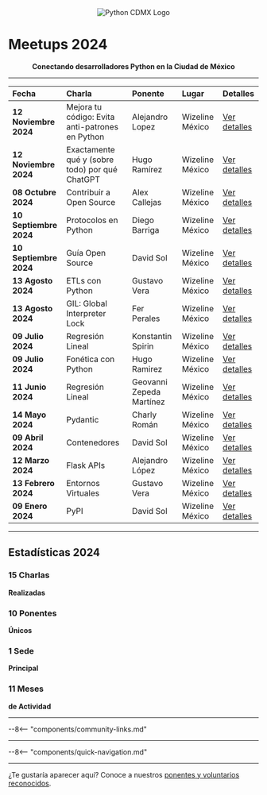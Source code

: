 <div align="center">
  <img src="/images/logo.png" alt="Python CDMX Logo">
</div>

# Meetups 2024 <i class="fas fa-calendar-alt"></i>

<div align="center">
  <b>Conectando desarrolladores Python en la Ciudad de México</b>
</div>

---

| <i class="fas fa-calendar"></i> **Fecha** | <i class="fas fa-microphone"></i> **Charla** | <i class="fas fa-user"></i> **Ponente** | <i class="fas fa-map-marker-alt"></i> **Lugar** | <i class="fas fa-link"></i> **Detalles** |
|:---|:---|:---|:---|:---|
| **12 Noviembre 2024** | Mejora tu código: Evita anti-patrones en Python | Alejandro Lopez | Wizeline México | [Ver detalles](202411-noviembre) |
| **12 Noviembre 2024** | Exactamente qué y (sobre todo) por qué ChatGPT | Hugo Ramírez | Wizeline México | [Ver detalles](202411-noviembre) |
| **08 Octubre 2024** | Contribuir a Open Source | Alex Callejas | Wizeline México | [Ver detalles](202410-octubre) |
| **10 Septiembre 2024** | Protocolos en Python | Diego Barriga | Wizeline México | [Ver detalles](202409-septiembre) |
| **10 Septiembre 2024** | Guía Open Source | David Sol | Wizeline México | [Ver detalles](202409-septiembre) |
| **13 Agosto 2024** | ETLs con Python | Gustavo Vera | Wizeline México | [Ver detalles](202408-agosto) |
| **13 Agosto 2024** | GIL: Global Interpreter Lock | Fer Perales | Wizeline México | [Ver detalles](202408-agosto) |
| **09 Julio 2024** | Regresión Lineal | Konstantin Spirin | Wizeline México | [Ver detalles](202407-julio) |
| **09 Julio 2024** | Fonética con Python | Hugo Ramirez | Wizeline México | [Ver detalles](202407-julio) |
| **11 Junio 2024** | Regresión Lineal | Geovanni Zepeda Martínez | Wizeline México | [Ver detalles](202406-junio) |
| **14 Mayo 2024** | Pydantic | Charly Román | Wizeline México | [Ver detalles](202405-mayo) |
| **09 Abril 2024** | Contenedores | David Sol | Wizeline México | [Ver detalles](202404-abril) |
| **12 Marzo 2024** | Flask APIs | Alejandro López | Wizeline México | [Ver detalles](202403-marzo) |
| **13 Febrero 2024** | Entornos Virtuales | Gustavo Vera | Wizeline México | [Ver detalles](202402-febrero) |
| **09 Enero 2024** | PyPI | David Sol | Wizeline México | [Ver detalles](202401-enero) |

---

## <i class="fas fa-star"></i> Estadísticas 2024

<div class="stats-grid">

<div class="stat-card">
  <h3><i class="fas fa-microphone"></i> 15 Charlas</h3>
  <p><b>Realizadas</b></p>
</div>

<div class="stat-card">
  <h3><i class="fas fa-users"></i> 10 Ponentes</h3>
  <p><b>Únicos</b></p>
</div>

<div class="stat-card">
  <h3><i class="fas fa-map-marker-alt"></i> 1 Sede</h3>
  <p><b>Principal</b></p>
</div>

<div class="stat-card">
  <h3><i class="fas fa-calendar"></i> 11 Meses</h3>
  <p><b>de Actividad</b></p>
</div>

</div>

---

--8<-- "components/community-links.md"

---

--8<-- "components/quick-navigation.md"

---

¿Te gustaría aparecer aquí? Conoce a nuestros [ponentes y voluntarios reconocidos](/comunidad/como-contribuir/).

